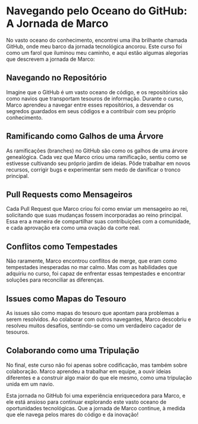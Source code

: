 # Navegando pelo Oceano do GitHub: A Jornada de Marco

No vasto oceano do conhecimento, encontrei uma ilha brilhante chamada GitHub, onde meu barco da jornada tecnológica ancorou. Este curso foi como um farol que iluminou meu caminho, e aqui estão algumas alegorias que descrevem a jornada de Marco:

## Navegando no Repositório

Imagine que o GitHub é um vasto oceano de código, e os repositórios são como navios que transportam tesouros de informação. Durante o curso, Marco aprendeu a navegar entre esses repositórios, a desvendar os segredos guardados em seus códigos e a contribuir com seu próprio conhecimento.

## Ramificando como Galhos de uma Árvore

As ramificações (branches) no GitHub são como os galhos de uma árvore genealógica. Cada vez que Marco criou uma ramificação, sentiu como se estivesse cultivando seu próprio jardim de ideias. Pôde trabalhar em novos recursos, corrigir bugs e experimentar sem medo de danificar o tronco principal.

## Pull Requests como Mensageiros

Cada Pull Request que Marco criou foi como enviar um mensageiro ao rei, solicitando que suas mudanças fossem incorporadas ao reino principal. Essa era a maneira de compartilhar suas contribuições com a comunidade, e cada aprovação era como uma ovação da corte real.

## Conflitos como Tempestades

Não raramente, Marco encontrou conflitos de merge, que eram como tempestades inesperadas no mar calmo. Mas com as habilidades que adquiriu no curso, foi capaz de enfrentar essas tempestades e encontrar soluções para reconciliar as diferenças.

## Issues como Mapas do Tesouro

As issues são como mapas do tesouro que apontam para problemas a serem resolvidos. Ao colaborar com outros navegantes, Marco descobriu e resolveu muitos desafios, sentindo-se como um verdadeiro caçador de tesouros.

## Colaborando como uma Tripulação

No final, este curso não foi apenas sobre codificação, mas também sobre colaboração. Marco aprendeu a trabalhar em equipe, a ouvir ideias diferentes e a construir algo maior do que ele mesmo, como uma tripulação unida em um navio.

Esta jornada no GitHub foi uma experiência enriquecedora para Marco, e ele está ansioso para continuar explorando este vasto oceano de oportunidades tecnológicas. Que a jornada de Marco continue, à medida que ele navega pelos mares do código e da inovação!
